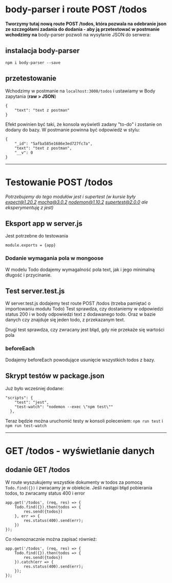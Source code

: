 # body-parser i route POST /todos 
**Tworzymy tutaj nową route POST /todos, która pozwala na odebranie json ze szczegółami zadania do dodania - aby ją przetestować w postmanie wchodzimy na**
body-parser pozwoli na wysyłanie JSON do serwera:
## instalacja body-parser
```npm i body-parser --save```

## przetestowanie
Wchodzimy w postmanie na ```localhost:3000/todos```
i ustawiamy w Body zapytania (**raw > JSON**)
```
{
	"text": "text z postman"
}
```
Efekt powinien być taki, że konsola wyświetli zadany "to-do" i zostanie on dodany do bazy. W postmanie powinna być odpowiedź w stylu:
```
{
    "_id": "5afba585e1686e3ed727fc7a",
    "text": "text z postman",
    "__v": 0
}
```
-------------------------------------
# Testowanie POST /todos
*Potrzebujemy do tego modułów jest i supertest (w kursie były expect@1.20.2 mocha@3.0.2 nodemon@1.10.2 supertest@2.0.0 ale eksperymentuję z jest)*

## Eksport app w server.js
Jest potrzebne do testowania

```module.exports = {app}```

### Dodanie wymagania pola w mongoose
W modelu Todo dodajemy wymagalność pola text, jak i jego minimalną długość i przycinanie.

## Test server.test.js
W server.test.js dodajemy test route POST /todos (trzeba pamiętać o importowaniu modułu Todo)
Test sprawdza, czy dostaniemy w odpowiedzi status 200 i w body odpowiedzi text z dodawanego todo. Oraz w bazie danych czy znajduje się jeden todo, z przekazanym text.

Drugi test sprawdza, czy zwracany jest błąd, gdy nie przekaże się wartości pola

### beforeEach
Dodajemy beforeEach powodujące usunięcie wszystkich todos z bazy.

## Skrypt testów w package.json
Już było wcześniej dodane:
```
"scripts": {
    "test": "jest",
    "test-watch": "nodemon --exec \"npm test\""
  },
```

Teraz będzie można uruchomić testy w konsoli poleceniem:
```npm run test``` i ```npm run test-watch```

-----
# GET /todos - wyświetlanie danych



## dodanie GET /todos
W route wyszukujemy wszystkie dokumenty w todos za pomocą ```Todo.find({})``` i zwracamy je w obiekcie. Jeśli nastąpi błąd pobierania todos, to zwracamy status 400 i error
```
app.get('/todos', (req, res) => {
    Todo.find({}).then(todos => {
        res.send({todos})
    }, err => {
        res.status(400).send(err);
    })
});
```

Co równoznacznie można zapisać również:
```
app.get('/todos', (req, res) => {
    Todo.find({}).then(todos => {
        res.send({todos})
    }).catch(err => {
        res.status(400).send(err);
    });
});
```


